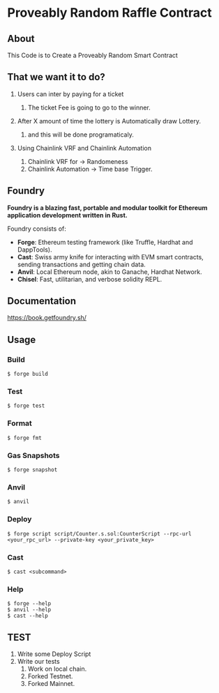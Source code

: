 # Proveably Random Raffle Contract

## About

This Code is to Create a Proveably Random Smart Contract

## That we want it to do?

1. Users can inter by paying for a ticket

   1. The ticket Fee is going to go to the winner.

2. After X amount of time the lottery is Automatically draw Lottery.

   1. and this will be done programaticaly.

3. Using Chainlink VRF and Chainlink Automation
   1. Chainlink VRF for -> Randomeness
   2. Chainlink Automation -> Time base Trigger.

## Foundry

**Foundry is a blazing fast, portable and modular toolkit for Ethereum application development written in Rust.**

Foundry consists of:

- **Forge**: Ethereum testing framework (like Truffle, Hardhat and DappTools).
- **Cast**: Swiss army knife for interacting with EVM smart contracts, sending transactions and getting chain data.
- **Anvil**: Local Ethereum node, akin to Ganache, Hardhat Network.
- **Chisel**: Fast, utilitarian, and verbose solidity REPL.

## Documentation

https://book.getfoundry.sh/

## Usage

### Build

```shell
$ forge build
```

### Test

```shell
$ forge test
```

### Format

```shell
$ forge fmt
```

### Gas Snapshots

```shell
$ forge snapshot
```

### Anvil

```shell
$ anvil
```

### Deploy

```shell
$ forge script script/Counter.s.sol:CounterScript --rpc-url <your_rpc_url> --private-key <your_private_key>
```

### Cast

```shell
$ cast <subcommand>
```

### Help

```shell
$ forge --help
$ anvil --help
$ cast --help
```

## TEST

1. Write some Deploy Script
2. Write our tests
   1. Work on local chain.
   2. Forked Testnet.
   3. Forked Mainnet.
